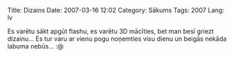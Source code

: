 Title: Dizains
Date: 2007-03-16 12:02
Category: Sākums
Tags: 2007
Lang: lv

Es varētu sākt apgūt flashu, es varētu 3D mācīties, bet man besī griezt dizainu... Es tur varu ar vienu pogu noņemties visu dienu un beigās nekāda labuma nebūs... :@
